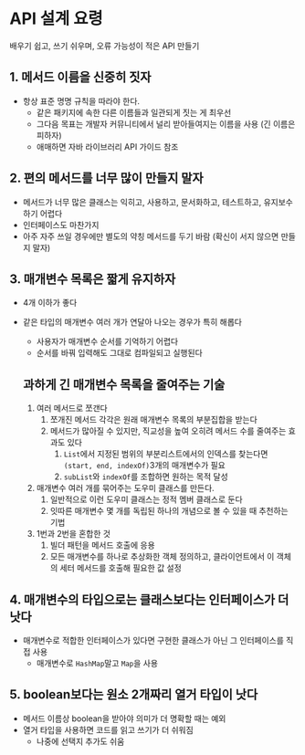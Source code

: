 # API 설계 요령
배우기 쉽고, 쓰기 쉬우며, 오류 가능성이 적은 API 만들기
## 1. 메서드 이름을 신중히 짓자
- 항상 표준 명명 규칙을 따라야 한다.
	- 같은 패키지에 속한 다른 이름들과 일관되게 짓는 게 최우선
	- 그다음 목표는 개발자 커뮤니티에서 널리 받아들여지는 이름을 사용 (긴 이름은 피하자)
	- 애매하면 자바 라이브러리 API 가이드 참조

## 2. 편의 메서드를 너무 많이 만들지 말자
- 메서드가 너무 많은 클래스는 익히고, 사용하고, 문서화하고, 테스트하고, 유지보수하기 어렵다
- 인터페이스도 마찬가지
- 아주 자주 쓰일 경우에만 별도의 약칭 메서드를 두기 바람 (확신이 서지 않으면 만들지 말자)

## 3. 매개변수 목록은 짧게 유지하자
- 4개 이하가 좋다
- 같은 타입의 매개변수 여러 개가 연달아 나오는 경우가 특히 해롭다
	- 사용자가 매개변수 순서를 기억하기 어렵다
	- 순서를 바꿔 입력해도 그대로 컴파일되고 실행된다

	## 과하게 긴 매개변수 목록을 줄여주는 기술
	1. 여러 메서드로 쪼갠다
		1. 쪼개진 메서드 각각은 원래 매개변수 목록의 부분집합을 받는다
		2. 메서드가 많아질 수 있지만, 직교성을 높여 오히려 메서드 수를 줄여주는 효과도 있다
			1. `List`에서 지정된 범위의 부분리스트에서의 인덱스를 찾는다면 `(start, end, indexOf)`3개의 매개변수가 필요
			2. `subList`와 `indexOf`를 조합하면 원하는 목적 달성
	2. 매개변수 여러 개를 묶어주는 도우미 클래스를 만든다.
		1. 일반적으로 이런 도우미 클래스는 정적 멤버 클래스로 둔다
		2. 잇따른 매개변수 몇 개를 독립된 하나의 개념으로 볼 수 있을 때 추천하는 기법
	3. 1번과 2번을 혼합한 것
		1. 빌더 패턴을 메서드 호출에 응용
		2. 모든 매개변수를 하나로 추상화한 객체 정의하고, 클라이언트에서 이 객체의 세터 메서드를 호출해 필요한 값 설정

## 4. 매개변수의 타입으로는 클래스보다는 인터페이스가 더 낫다
- 매개변수로 적합한 인터페이스가 있다면 구현한 클래스가 아닌 그 인터페이스를 직접 사용
	- 매개변수로 `HashMap`말고 `Map`을 사용

## 5. boolean보다는 원소 2개짜리 열거 타입이 낫다
- 메서드 이름상 boolean을 받아야 의미가 더 명확할 때는 예외
- 열거 타입을 사용하면 코드를 읽고 쓰기가 더 쉬워짐
	- 나중에 선택지 추가도 쉬움

